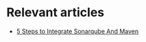 # Relevant articles
- [5 Steps to Integrate Sonarqube And Maven](https://nkamphoa.com/maven-sonar-integration-5-step-guide-for-effective-quality-assurance/)